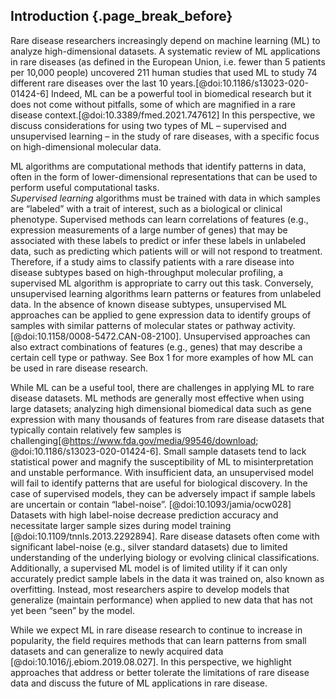 ## Introduction {.page_break_before}

Rare disease researchers increasingly depend on machine learning (ML) to analyze high-dimensional datasets. 
A systematic review of ML applications in rare diseases (as defined in the European Union, i.e. fewer than 5 patients per 10,000 people) uncovered 211 human studies that used ML to study 74 different rare diseases over the last 10 years.[@doi:10.1186/s13023-020-01424-6] 
Indeed, ML can be a powerful tool in biomedical research but it does not come without pitfalls, some of which are magnified in a rare disease context.[@doi:10.3389/fmed.2021.747612]
In this perspective, we discuss considerations for using two types of ML – supervised and unsupervised learning – in the study of rare diseases, with a specific focus on high-dimensional molecular data.

ML algorithms are computational methods that identify patterns in data, often in the form of lower-dimensional representations that can be used to perform useful computational tasks.  
_Supervised learning_ algorithms must be trained with data in which samples are “labeled” with a trait of interest, such as a biological or clinical phenotype.
Supervised methods can learn correlations of features (e.g., expression measurements of a large number of genes) that may be associated with these labels to predict or infer these labels in unlabeled data, such as predicting which patients will or will not respond to treatment. 
Therefore, if a study aims to classify patients with a rare disease into disease subtypes based on high-throughput molecular profiling, a supervised ML algorithm is appropriate to carry out this task. 
Conversely, unsupervised learning algorithms learn patterns or features from unlabeled data. 
In the absence of known disease subtypes, unsupervised ML approaches can be applied to gene expression data to identify groups of samples with similar patterns of molecular states or pathway activity.  [@doi:10.1158/0008-5472.CAN-08-2100].
Unsupervised approaches can also extract combinations of features (e.g., genes) that may describe a certain cell type or pathway.
See Box 1 for more examples of how ML can be used in rare disease research.

While ML can be a useful tool, there are challenges in applying ML to rare disease datasets. 
ML methods are generally most effective when using large datasets; analyzing high dimensional biomedical data such as gene expression with many thousands of features from rare disease datasets that typically contain relatively few samples is challenging[@https://www.fda.gov/media/99546/download; @doi:10.1186/s13023-020-01424-6].
Small sample datasets tend to lack statistical power and magnify the susceptibility of ML to misinterpretation and unstable performance. 
With insufficient data, an unsupervised model will fail to identify patterns that are useful for biological discovery. 
In the case of supervised models, they can be adversely impact if sample labels are uncertain or contain “label-noise”. [@doi:10.1093/jamia/ocw028] 
Datasets with high label-noise decrease prediction accuracy and necessitate larger sample sizes during model training [@doi:10.1109/tnnls.2013.2292894].
Rare disease datasets often come with significant label-noise (e.g., silver standard datasets) due to limited understanding of the underlying biology or evolving clinical classifications. 
Additionally, a supervised ML model is of limited utility if it can only accurately predict sample labels in the data it was trained on, also known as overfitting. 
Instead, most researchers aspire to develop models that generalize (maintain performance) when applied to new data that has not yet been “seen” by the model.

While we expect ML in rare disease research to continue to increase in popularity, the field requires methods that can learn patterns from small datasets and can generalize to newly acquired data [@doi:10.1016/j.ebiom.2019.08.027]. 
In this perspective, we highlight approaches that address or better tolerate the limitations of rare disease data and discuss the future of ML applications in rare disease.
